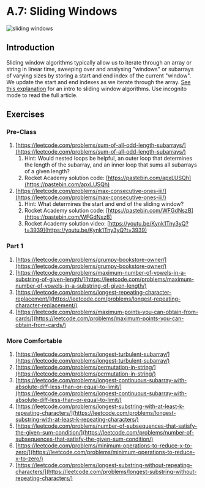 # A.7: Sliding Windows

![sliding windows](../.gitbook/assets/sliding-windows.gif)

## Introduction

Sliding window algorithms typically allow us to iterate through an array or string in linear time, sweeping over and analysing "windows" or subarrays of varying sizes by storing a start and end index of the current "window". We update the start and end indexes as we iterate through the array. [See this explanation](https://levelup.gitconnected.com/an-introduction-to-sliding-window-algorithms-5533c4fe1cc7) for an intro to sliding window algorithms. Use incognito mode to read the full article.

## Exercises

### Pre-Class

1. [https://leetcode.com/problems/sum-of-all-odd-length-subarrays/](https://leetcode.com/problems/sum-of-all-odd-length-subarrays/)
   1. Hint: Would nested loops be helpful, an outer loop that determines the length of the subarray, and an inner loop that sums all subarrays of a given length?
   2. Rocket Academy solution code: [https://pastebin.com/apxLUSQh](https://pastebin.com/apxLUSQh)
2. [https://leetcode.com/problems/max-consecutive-ones-iii/](https://leetcode.com/problems/max-consecutive-ones-iii/)
   1. Hint: What determines the start and end of the sliding window?
   2. Rocket Academy solution code: [https://pastebin.com/WFGdNszB](https://pastebin.com/WFGdNszB)
   3. Rocket Academy solution video: [https://youtu.be/Kynk1Tny3yQ?t=3939](https://youtu.be/Kynk1Tny3yQ?t=3939)

### Part 1

1. [https://leetcode.com/problems/grumpy-bookstore-owner/](https://leetcode.com/problems/grumpy-bookstore-owner/)
2. [https://leetcode.com/problems/maximum-number-of-vowels-in-a-substring-of-given-length/](https://leetcode.com/problems/maximum-number-of-vowels-in-a-substring-of-given-length/)
3. [https://leetcode.com/problems/longest-repeating-character-replacement/](https://leetcode.com/problems/longest-repeating-character-replacement/)
4. [https://leetcode.com/problems/maximum-points-you-can-obtain-from-cards/](https://leetcode.com/problems/maximum-points-you-can-obtain-from-cards/)

### More Comfortable

1. [https://leetcode.com/problems/longest-turbulent-subarray/](https://leetcode.com/problems/longest-turbulent-subarray/)
2. [https://leetcode.com/problems/permutation-in-string/](https://leetcode.com/problems/permutation-in-string/)
3. [https://leetcode.com/problems/longest-continuous-subarray-with-absolute-diff-less-than-or-equal-to-limit/](https://leetcode.com/problems/longest-continuous-subarray-with-absolute-diff-less-than-or-equal-to-limit/)
4. [https://leetcode.com/problems/longest-substring-with-at-least-k-repeating-characters/](https://leetcode.com/problems/longest-substring-with-at-least-k-repeating-characters/)
5. [https://leetcode.com/problems/number-of-subsequences-that-satisfy-the-given-sum-condition/](https://leetcode.com/problems/number-of-subsequences-that-satisfy-the-given-sum-condition/)
6. [https://leetcode.com/problems/minimum-operations-to-reduce-x-to-zero/](https://leetcode.com/problems/minimum-operations-to-reduce-x-to-zero/)
7. [https://leetcode.com/problems/longest-substring-without-repeating-characters/](https://leetcode.com/problems/longest-substring-without-repeating-characters/)
